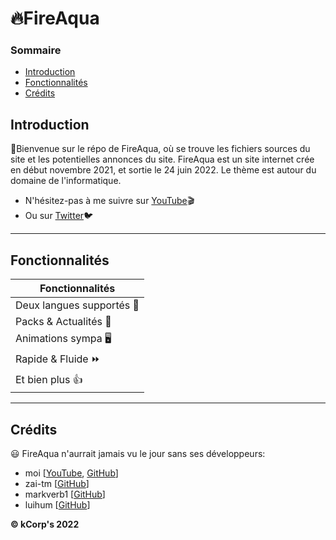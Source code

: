 # :fire:FireAqua 

### Sommaire
* [Introduction](#introduction)
* [Fonctionnalités](#fonctionnalités)
* [Crédits](#crédits)

## Introduction
:wave:Bienvenue sur le répo de FireAqua, où se trouve les fichiers sources du site et les potentielles annonces du site. FireAqua est un site internet crée en début novembre 2021, et sortie le 24 juin 2022. Le thème est autour du domaine de l'informatique.
* N'hésitez-pas à me suivre sur [YouTube](https://www.youtube.com/channel/UCCPSET9zTIvoaK-WwoAe-Gw):clapper:
* Ou sur [Twitter](https://twitter.com/KevFR2):bird:

<hr>

## Fonctionnalités

Fonctionnalités |
------------ | 
Deux langues supportés 🚩 | 
Packs & Actualités 📰 |
Animations sympa 🖥️ | 
Rapide & Fluide :fast_forward:| 
Et bien plus 👍 | 

<hr>

## Crédits
:smiley: FireAqua n'aurrait jamais vu le jour sans ses développeurs:
* moi [[YouTube](https://www.youtube.com/channel/UCCPSET9zTIvoaK-WwoAe-Gw), [GitHub](https://github.com/KevFR8)]
* zai-tm [[GitHub](https://github.com/zai-tm)]
* markverb1 [[GitHub](https://github.com/markverb1)]
* luihum [[GitHub](https://github.com/luihum)]

**© kCorp's 2022**
